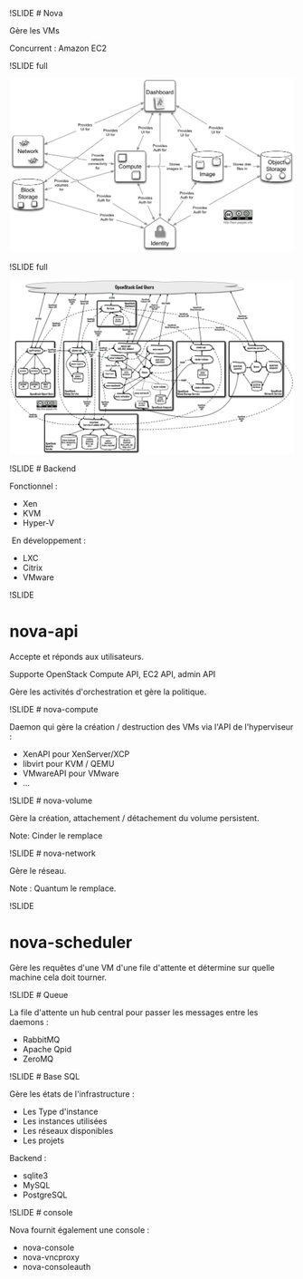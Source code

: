 !SLIDE
# Nova

Gère les VMs

Concurrent : Amazon EC2

!SLIDE full

![archi](../architecture/openstack-conceptual-arch-folsom.jpg)

!SLIDE full

![archi](../architecture/openstack-logical-arch-folsom.jpg)

!SLIDE
# Backend

Fonctionnel :

* Xen
* KVM
* Hyper-V

 En développement :

* LXC
* Citrix
* VMware

!SLIDE
# nova-api

Accepte et réponds aux utilisateurs.

Supporte OpenStack Compute API, EC2 API, admin API

Gère les activités d'orchestration et gère la politique.

!SLIDE
# nova-compute

Daemon qui gère la création / destruction des VMs via l'API de l'hyperviseur :

* XenAPI pour XenServer/XCP
* libvirt pour KVM / QEMU
* VMwareAPI pour VMware
* ...

!SLIDE
# nova-volume

Gère la création, attachement / détachement du volume persistent.

Note: Cinder le remplace

!SLIDE
# nova-network

Gère le réseau.

Note : Quantum le remplace.

!SLIDE
# nova-scheduler

Gère les requêtes d'une VM d'une file d'attente et détermine sur quelle machine cela doit tourner.

!SLIDE
# Queue

La file d'attente un hub central pour passer les messages entre les daemons :

* RabbitMQ
* Apache Qpid
* ZeroMQ

!SLIDE
# Base SQL

Gère les états de l'infrastructure :

* Les Type d'instance
* Les instances utilisées
* Les réseaux disponibles
* Les projets

Backend :

* sqlite3
* MySQL
* PostgreSQL

!SLIDE
# console

Nova fournit également une console :

* nova-console
* nova-vncproxy
* nova-consoleauth
